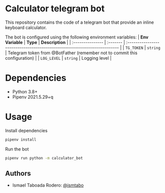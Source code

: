 # Calculator telegram bot

This repository contains the code of a telegram bot that provide an inline keyboard calculator.

The bot is configured using the following environment variables:
| **Env Variable** | **Type** | **Description**                                                            |
| :--------------- | :------- | :------------------------------------------------------------------------- |
| `TG_TOKEN`       | `string` | Telegram token from @BotFather (remember not to commit this configuration) |
| `LOG_LEVEL`      | `string` | Logging level                                                              |

# Dependencies

- Python 3.8+
- Pipenv 2021.5.29+q

# Usage

Install dependencies

```sh
pipenv install
```

Run the bot

```sh
pipenv run python -m calculator_bot
```

## Authors

- Ismael Taboada Rodero: [@ismtabo](https://github.com/ismtabo)

